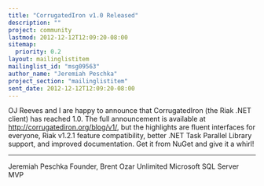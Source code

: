 ```yaml
---
title: "CorrugatedIron v1.0 Released"
description: ""
project: community
lastmod: 2012-12-12T12:09:20-08:00
sitemap:
  priority: 0.2
layout: mailinglistitem
mailinglist_id: "msg09563"
author_name: "Jeremiah Peschka"
project_section: "mailinglistitem"
sent_date: 2012-12-12T12:09:20-08:00
---
```



OJ Reeves and I are happy to announce that CorrugatedIron (the Riak .NET
client) has reached 1.0. The full announcement is available at
http://corrugatediron.org/blog/v1/, but the highlights are fluent
interfaces for everyone, Riak v1.2.1 feature compatibility, better .NET
Task Parallel Library support, and improved documentation. Get it from
NuGet and give it a whirl!

---
Jeremiah Peschka
Founder, Brent Ozar Unlimited
Microsoft SQL Server MVP
